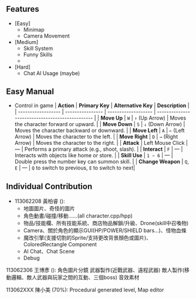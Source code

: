 #

## Features
- [Easy]
  - Minimap
  - Camera Movement
- [Medium]
  - Skill System
  - Funny Skills
  - 
- [Hard] 
  - Chat AI Usage (maybe)

## Easy Manual
- Control in game
  | **Action**         | **Primary Key**  | **Alternative Key** | **Description**                                 |
  | ------------------ | ---------------- | ------------------- | ----------------------------------------------- |
  | **Move Up**        | `W`              | `↑` (Up Arrow)      | Moves the character forward or upward.          |
  | **Move Down**      | `S`              | `↓` (Down Arrow)    | Moves the character backward or downward.       |
  | **Move Left**      | `A`              | `←` (Left Arrow)    | Moves the character to the left.                |
  | **Move Right**     | `D`              | `→` (Right Arrow)   | Moves the character to the right.               |
  | **Attack**         | Left Mouse Click | —                   | Performs a primary attack (e.g., shoot, slash). |
  | **Interact**       | `F`              | —                   | Interacts with objects like home or store.      |
  | **Skill Use**      | `1 ~ 6`          | —                   | Double press the number key can summon skill.   |
  | **Change Weapon**  | `Q`, `E`         | —                   | `Q` to switch to previous, `E` to switch to next|


## Individual Contribution 
- 113062208 黃柏睿 (): 
  - 地圖圖片、奇怪的圖片
  - 角色動畫/碰撞/移動......(all character.cpp/hpp)
  - 物品/技能欄、所有技能系統、商店物品解鎖/升級、Drone(skill中召喚物)
  - Camera、關於角色的顯示GUI(HP/POWER/SHIELD bars…)、怪物血條
  - 魔改引擎(支援切割的Sprite/支持更改背景顏色或圖片)、ColoredRectangle Component
  - AI Chat、Chat Scene
  - Debug


113062306 王博彥 (): 
角色圖片分鏡
武器製作(近戰武器、遠程武器)
敵人製作(移動邏輯、敵人武器與玩家之間的互動、三個boss)
音效素材

113062XXX 陳⼩美 (70%): Procedural generated level, Map editor
